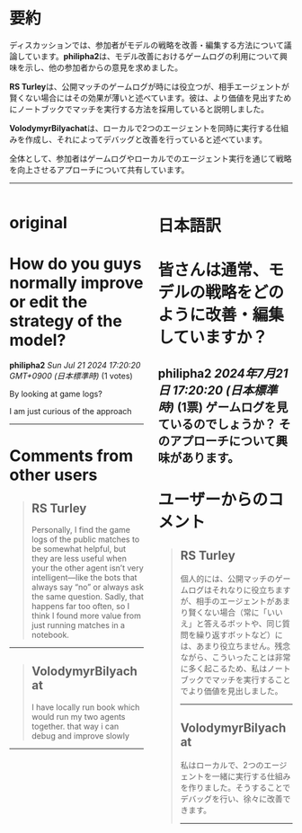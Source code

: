 # 要約 
ディスカッションでは、参加者がモデルの戦略を改善・編集する方法について議論しています。**philipha2**は、モデル改善におけるゲームログの利用について興味を示し、他の参加者からの意見を求めました。

**RS Turley**は、公開マッチのゲームログが時には役立つが、相手エージェントが賢くない場合にはその効果が薄いと述べています。彼は、より価値を見出すためにノートブックでマッチを実行する方法を採用していると説明しました。

**VolodymyrBilyachat**は、ローカルで2つのエージェントを同時に実行する仕組みを作成し、それによってデバッグと改善を行っていると述べています。

全体として、参加者はゲームログやローカルでのエージェント実行を通じて戦略を向上させるアプローチについて共有しています。

---


<style>
.column-left{
  float: left;
  width: 47.5%;
  text-align: left;
}
.column-right{
  float: right;
  width: 47.5%;
  text-align: left;
}
.column-one{
  float: left;
  width: 100%;
  text-align: left;
}
</style>


<div class="column-left">

# original

# How do you guys normally improve or edit the strategy of the model? 

**philipha2** *Sun Jul 21 2024 17:20:20 GMT+0900 (日本標準時)* (1 votes)

By looking at game logs? 

I am just curious of the approach 



---

 # Comments from other users

> ## RS Turley
> 
> Personally, I find the game logs of the public matches to be somewhat helpful, but they are less useful when your the other agent isn’t very intelligent—like the bots that always say “no” or always ask the same question. Sadly, that happens far too often, so I think I found more value from just running matches in a notebook. 
> 
> 
> 


---

> ## VolodymyrBilyachat
> 
> I have locally run book which would run my two agents together. that way i can debug and improve slowly
> 
> 
> 


---



</div>
<div class="column-right">

# 日本語訳

# 皆さんは通常、モデルの戦略をどのように改善・編集していますか？
**philipha2** *2024年7月21日 17:20:20 (日本標準時)* (1票)
ゲームログを見ているのでしょうか？
そのアプローチについて興味があります。
---
# ユーザーからのコメント
> ## RS Turley
> 
> 個人的には、公開マッチのゲームログはそれなりに役立ちますが、相手のエージェントがあまり賢くない場合（常に「いいえ」と答えるボットや、同じ質問を繰り返すボットなど）には、あまり役立ちません。残念ながら、こういったことは非常に多く起こるため、私はノートブックでマッチを実行することでより価値を見出しました。
> 
> ---
> ## VolodymyrBilyachat
> 
> 私はローカルで、2つのエージェントを一緒に実行する仕組みを作りました。そうすることでデバッグを行い、徐々に改善できます。
> 
> ---


</div>